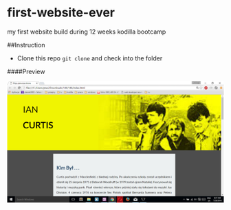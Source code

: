 # first-website-ever


my first website build during 12 weeks kodilla bootcamp

##Instruction

- Clone this repo ```git clone``` and check into the folder 





####Preview

![sass-js-coding-test screenshot](https://github.com/andrzejbajuk79/first-website-ever/blob/master/Screenshot%20(17).png?raw=true)
